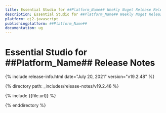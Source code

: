 ```yaml
---
title: Essential Studio for ##Platform_Name## Weekly Nuget Release Release Notes  
description: Essential Studio for ##Platform_Name## Weekly Nuget Release Release Notes  
platform: ej2-javascript
publishingplatform: ##Platform_Name##
documentation: ug
---
```


# Essential Studio for  ##Platform_Name##  Release Notes  

{% include release-info.html date="July 20, 2021"   version="v19.2.48"  %} 

{% directory path: _includes/release-notes/v19.2.48 %}

{% include {{file.url}} %}

{% enddirectory %}
